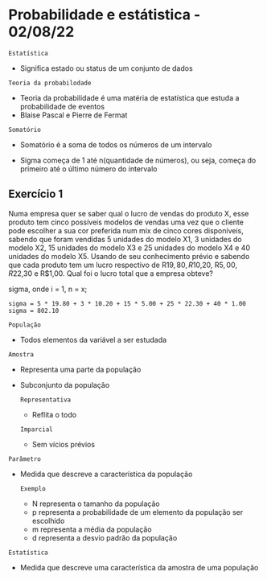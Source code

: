 # Probabilidade e estátistica - 02/08/22

`Estatística`

-   Significa estado ou status de um conjunto de dados

`Teoria da probabilodade`

-   Teoria da probabilidade é uma matéria de estatística que estuda a probabilidade de eventos
-   Blaise Pascal e Pierre de Fermat

`Somatório`

-   Somatório é a soma de todos os números de um intervalo

-   Sigma começa de 1 até n(quantidade de números), ou seja, começa do primeiro até o último número do intervalo

## Exercício 1

Numa empresa quer se saber qual o lucro de vendas do produto X, esse produto tem
cinco possíveis modelos de vendas uma vez que o cliente pode escolher a sua cor
preferida num mix de cinco cores disponíveis, sabendo que foram vendidas 5
unidades do modelo X1, 3 unidades do modelo X2, 15 unidades do modelo X3 e 25
unidades do modelo X4 e 40 unidades do modelo X5. Usando de seu conhecimento
prévio e sabendo que cada produto tem um lucro respectivo de R$19,80, R$10,20,
R$5,00, R$22,30 e R$1,00. Qual foi o lucro total que a empresa obteve?

sigma, onde i = 1, n = x;

    sigma = 5 * 19.80 + 3 * 10.20 + 15 * 5.00 + 25 * 22.30 + 40 * 1.00
    sigma = 802.10

`População`

-   Todos elementos da variável a ser estudada

`Amostra`

-   Representa uma parte da população
-   Subconjunto da população

    `Representativa`

    -   Reflita o todo

    `Imparcial`

    -   Sem vícios prévios

`Parâmetro`

-   Medida que descreve a característica da população

    `Exemplo`

    -   N representa o tamanho da população
    -   p representa a probabilidade de um elemento da população ser escolhido
    -   m representa a média da população
    -   d representa a desvio padrão da população

`Estatística`

-   Medida que descreve uma característica da amostra de uma população
